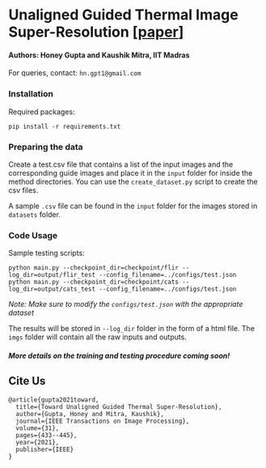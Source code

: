 # Unaligned Guided Thermal Image Super-Resolution [[paper](https://ieeexplore.ieee.org/document/9633258)]
#### Authors: Honey Gupta and Kaushik Mitra, IIT Madras 
For queries, contact: `hn.gpt1@gmail.com`


### Installation

Required packages: 

    pip install -r requirements.txt

### Preparing the data

Create a test.csv file that contains a list of the input images and the corresponding guide images and place it in the `input` folder for inside the method directories. 
You can use the `create_dataset.py` script to create the csv files.

A sample `.csv` file can be found in the `input` folder for the images stored in `datasets` folder.

### Code Usage

Sample testing scripts:

    python main.py --checkpoint_dir=checkpoint/flir --log_dir=output/flir_test --config_filename=../configs/test.json
    python main.py --checkpoint_dir=checkpoint/cats --log_dir=output/cats_test --config_filename=../configs/test.json
    
*Note: Make sure to modify the `configs/test.json` with the appropriate dataset*

The results will be stored in `--log_dir` folder in the form of a html file. The `imgs` folder will contain all the raw inputs and outputs.


#### *More details on the training and testing procedure coming soon!* 

## Cite Us
```
@article{gupta2021toward,
  title={Toward Unaligned Guided Thermal Super-Resolution},
  author={Gupta, Honey and Mitra, Kaushik},
  journal={IEEE Transactions on Image Processing},
  volume={31},
  pages={433--445},
  year={2021},
  publisher={IEEE}
}
```

